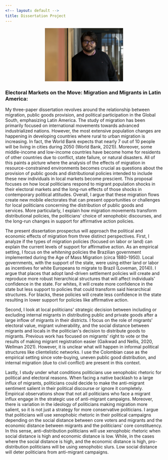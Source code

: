 ```yaml
---
<!-- layout: default -->
title: Dissertation Project
---
```


<p align="center">
  <a href="url"><img src= "/assets/images/VillamizarChaparro_NoPort.jpg" width="250" ></a>
</p>

### Electoral Markets on the Move: Migration and Migrants in Latin America:

My three-paper dissertation revolves around the relationship between migration, public goods provision, and political participation in the Global South, emphasizing Latin America. The study of migration has been primarily focused on international movements towards advanced industrialized nations. However, the most extensive population changes are happening in developing countries where rural to urban migration is increasing. In fact, the World Bank expects that nearly 7 out of 10 people will be living in cities during 2050 (World Bank, 2021)). Moreover, some middle-income and low-income countries have become home for residents of other countries due to conflict, state failure, or natural disasters. All of this paints a picture where the analysis of the effects of migration in resource-constrained environments becomes crucial as questions about the provision of public goods and distributional policies intended to include these new individuals in local markets become prescient. This proposal focuses on how local politicians respond to migrant population shocks in their electoral markets and the long-run effects of those shocks in contemporary political attitudes. Overall, I argue that these migration flows create new mobile electorates that can present opportunities or challenges for local politicians concerning the distribution of public goods and services. More particularly, I explain how migration movements transform distributional policies, the politicians' choice of xenophobic discourses, and the long-run changes in support for affirmative action policies.

The present dissertation prospectus will approach the political and economic effects of migration from three distinct perspectives. First, I analyze if the types of migration policies (focused on labor or land) can explain the current levels of support for affirmative action.  As an empirical setting, I focus on the *whitening* policies the Brazilian government implemented during the Age of Mass Migration (circa 1880-1950). Local governments, with the support of the state, were using either land or labor as incentives for white Europeans to migrate to Brazil (Loveman, 2014)). I argue that places that adopt land-driven settlement policies will create and reproduce more robust hierarchical structures that will affect individuals' confidence in the state. For whites, it will create more confidence in the state but less support to policies that could transform said hierarchical structures. For blacks, these policies will create less confidence in the state resulting in lower support for policies like affirmative action.

Second, I look at local politicians' strategic decision between including or excluding internal migrants in distributing public and private goods after a large inflow of migrants in their districts. I focus on the role of migrants' electoral value, migrant vulnerability, and the social distance between migrants and locals in the politician's decision to distribute goods to migrants. Previous work has focused on migrants' right to vote or the results of making migrant registration easier (Gaikwad and Nellis, 2020, Wellman 2021). However, it is unclear what will happen in informal political structures like clientelistic networks. I use the Colombian case as the empirical setting since vote-buying, uneven public good distribution, and internal migration (due to civil conflict) are present in this context.

Lastly, I study under what conditions politicians use xenophobic rhetoric for political and electoral reasons. When facing a native backlash to a large influx of migrants, politicians could decide to make the anti-migrant sentiment salient in their political discourse or ignore it completely. Empirical observations show that not all politicians who face a migrant influx engage in the strategic use of anti-migrant campaigns. Moreover, there is variation in the ideology of politicians making migration more salient, so it is not just a strategy for more conservative politicians. I argue that politicians will use xenophobic rhetoric in their political campaigns depending on the social distance between core voters and migrants and the economic distance between migrants and the politicians' core constituency. In this sense, anti-distribution politicians will use xenophobic rhetoric when social distance is high and economic distance is low. While, in the cases where the social distance is high, and the economic distance is high, pro-distribution politicians will be using xenophobic slurs. Low social distance will deter politicians from anti-migrant campaigns.
